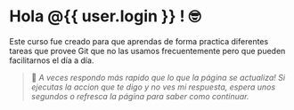 # Hola @{{ user.login }} ! :nerd_face:
Este curso fue creado para que aprendas de forma practica diferentes tareas que provee Git que no las usamos frecuentemente pero que pueden facilitarnos el día a día.

> :robot: _A veces respondo más rapido que lo que la página se actualiza! Si ejecutas la accion que te digo y no ves mi respuesta, espera unos segundos o refresca la página para saber como continuar._
